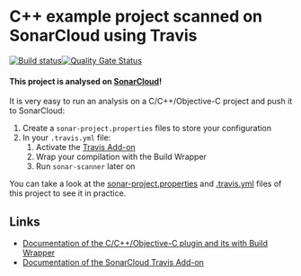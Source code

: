 # C++ example project scanned on SonarCloud using Travis

[![Build status](https://travis-ci.org/SonarSource/sonarcloud_example_cpp-cmake-windows-travis.svg?branch=master)](https://travis-ci.org/SonarSource/sonarcloud_example_cpp-cmake-windows-travis)[![Quality Gate Status](https://sonarcloud.io/api/project_badges/measure?project=sonarcloud_example_cpp-cmake-windows-travis&metric=alert_status)](https://sonarcloud.io/dashboard?id=sonarcloud_example_cpp-cmake-windows-travis)

#### This project is analysed on [SonarCloud](https://sonarcloud.io)!

It is very easy to run an analysis on a C/C++/Objective-C project and push it to SonarCloud:

1. Create a `sonar-project.properties` files to store your configuration
2. In your `.travis.yml` file:
   1. Activate the [Travis Add-on](https://docs.travis-ci.com/user/sonarcloud/)
   2. Wrap your compilation with the Build Wrapper
   3. Run `sonar-scanner` later on

You can take a look at the
[sonar-project.properties](https://github.com/SonarSource/sonarcloud_example_cpp-cmake-windows-travis/blob/master/sonar-project.properties)
and
[.travis.yml](https://github.com/SonarSource/sonarcloud_example_cpp-cmake-windows-travis/blob/master/.travis.yml)
files of this project to see it in practice.

## Links

- [Documentation of the C/C++/Objective-C plugin and its with Build Wrapper](http://docs.sonarqube.org/x/pwAv)
- [Documentation of the SonarCloud Travis Add-on](https://docs.travis-ci.com/user/sonarcloud/)
